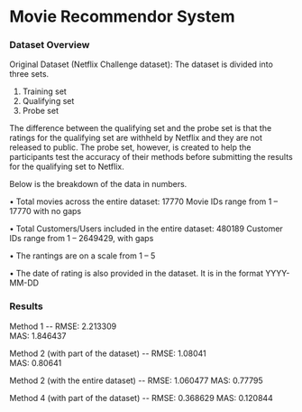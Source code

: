 # Movie Recommendor System

### Dataset Overview 
Original Dataset (Netflix Challenge dataset): The dataset is divided into three sets.
1.	Training set 
2.	Qualifying set 
3.	Probe set

The difference between the qualifying set and the probe set is that the ratings for the qualifying set are withheld by Netflix and they are not released to public. The probe set, however, is created to help the participants test the accuracy of their methods before submitting the results for the qualifying set to Netflix.  

Below is the breakdown of the data in numbers.

•	Total movies across the entire dataset: 17770
    Movie IDs range from 1 – 17770 with no gaps
    
•	Total Customers/Users included in the entire dataset: 480189
    Customer IDs range from 1 – 2649429, with gaps
    
•	The rantings are on a scale from 1 – 5 

•	The date of rating is also provided in the dataset. It is in the format YYYY-MM-DD


### Results

Method 1 --	
RMSE:	2.213309	
MAS:	1.846437

Method 2 (with part of the dataset)	--
RMSE: 1.08041	 
MAS: 0.80641	

Method 2 (with the entire dataset) --
RMSE: 1.060477
MAS: 0.77795	

Method 4  (with part of the dataset) --
RMSE: 0.368629
MAS: 0.120844

